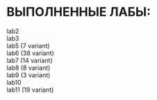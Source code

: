 # ВЫПОЛНЕННЫЕ ЛАБЫ:
lab2  
lab3  
lab5 (7 variant)  
lab6 (38 variant)  
lab7 (14 variant)  
lab8 (8 variant)  
lab9 (3 variant)  
lab10  
lab11 (19 variant)  
